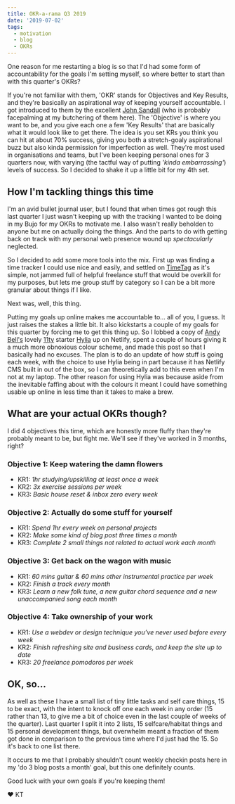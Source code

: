```yaml
---
title: OKR-a-rama Q3 2019
date: '2019-07-02'
tags:
  - motivation
  - blog
  - OKRs
---
```


One reason for me restarting a blog is so that I'd had some form of accountability for the goals I'm setting myself, so where better to start than with this quarter's OKRs?

If you're not familiar with them, 'OKR' stands for Objectives and Key Results, and they're basically an aspirational way of keeping yourself accountable. I got introduced to them by the excellent [John Sandall](https://twitter.com/John_Sandall) (who is probably facepalming at my butchering of them here). The 'Objective' is where you want to be, and you give each one a few 'Key Results' that are basically what it would look like to get there. The idea is you set KRs you think you can hit at about 70% success, giving you both a stretch-goaly aspirational buzz but also kinda permission for imperfection as well. They're most used in organisations and teams, but I've been keeping personal ones for 3 quarters now, with varying (the tactful way of putting *'kinda embarrassing'*) levels of success. So I decided to shake it up a little bit for my 4th set.

## How I'm tackling things this time

I'm an avid bullet journal user, but I found that when times got rough this last quarter I just wasn't keeping up with the tracking I wanted to be doing in my Bujo for my OKRs to motivate me. I also wasn't really beholden to anyone but me on actually doing the things. And the parts to do with getting back on track with my personal web presence wound up *spectacularly* neglected.

So I decided to add some more tools into the mix. First up was finding a time tracker I could use nice and easily, and settled on [TimeTag](https://www.capparsa.com/) as it's simple, not jammed full of helpful freelance stuff that would be overkill for my purposes, but lets me group stuff by category so I can be a bit more granular about things if I like.

Next was, well, this thing.

Putting my goals up online makes me accountable to&hellip; all of you, I guess. It just raises the stakes a little bit. It also kickstarts a couple of my goals for this quarter by forcing me to get this thing up. So I lobbed a copy of [Andy Bell's](https://twitter.com/andybelldesign) lovely [11ty](https://www.11ty.io/) starter [Hylia](https://hylia.website/) up on Netlify, spent a couple of hours giving it a much more obnoxious colour scheme, and made this post so that I basically had no excuses. The plan is to do an update of how stuff is going each week, with the choice to use Hylia being in part because it has Netlify CMS built in out of the box, so I can theoretically add to this even when I'm not at my laptop. The other reason for using Hylia was because aside from the inevitable faffing about with the colours it meant I could have something usable up online in less time than it takes to make a brew.

## What are your actual OKRs though?

I did 4 objectives this time, which are honestly more fluffy than they're probably meant to be, but fight me. We'll see if they've worked in 3 months, right?

### Objective 1: Keep watering the damn flowers
- KR1: *1hr studying/upskilling at least once a week*
- KR2: *3x exercise sessions per week*
- KR3: *Basic house reset & inbox zero every week*


### Objective 2: Actually do some stuff for yourself
- KR1: *Spend 1hr every week on personal projects*
- KR2: *Make some kind of blog post three times a month*
- KR3: *Complete 2 small things not related to actual work each month*


### Objective 3: Get back on the wagon with music
- KR1: *60 mins guitar & 60 mins other instrumental practice per week*
- KR2: *Finish a track every month*
- KR3: *Learn a new folk tune, a new guitar chord sequence and a new unaccompanied song each month*


### Objective 4: Take ownership of your work
- KR1: *Use a webdev or design technique you’ve never used before every week*
- KR2: *Finish refreshing site and business cards, and keep the site up to date*
- KR3: *20 freelance pomodoros per week*

## OK, so...

As well as these I have a small list of tiny little tasks and self care things, 15 to be exact, with the intent to knock off one each week in any order (15 rather than 13, to give me a bit of choice even in the last couple of weeks of the quarter). Last quarter I split it into 2 lists, 15 selfcare/habitat things and 15 personal development things, but overwhelm meant a fraction of them got done in comparison to the previous time where I'd just had the 15. So it's back to one list there.

It occurs to me that I probably shouldn't count weekly checkin posts here in my 'do 3 blog posts a month' goal, but this one definitely counts.

Good luck with your own goals if you're keeping them!

&#9829; KT
